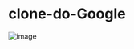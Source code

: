 # clone-do-Google

![image](https://github.com/7alexandree7/clone-do-Google/assets/103005378/f3fd225e-93cd-4a8d-986b-cc51964f77fd)
